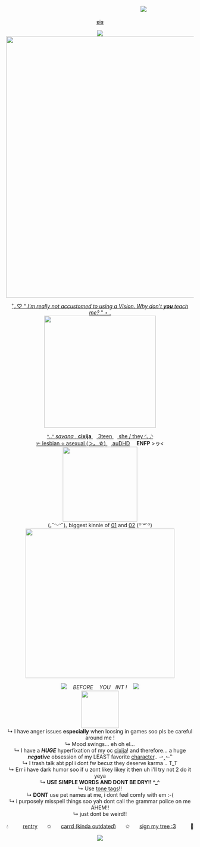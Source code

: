 ㅤㅤㅤㅤㅤㅤㅤㅤㅤㅤㅤㅤㅤㅤㅤㅤㅤㅤㅤㅤㅤㅤㅤㅤㅤㅤㅤㅤ![](https://komarev.com/ghpvc/?username=iisavzxie&color=4766d6)
<p align="center">
<a href="https://github.com/samirusuki">ʚïɞ
<p align="center">
<img src="https://github.com/user-attachments/assets/cfe5a7a1-2e65-4719-ac0f-088df2130916">

<img src="https://github.com/user-attachments/assets/be6cae86-ebd0-4265-aab7-746ce018e9f3" width=700>
<p align="center">
˚◞ ♡ " <i>I'm really not accustomed to using a Vision. Why don't <b>you</b> teach me?</i> " ⋆ .
<br> <img src="https://files.catbox.moe/liwzm8.png" width=300>
<p align="center">
ᐢ..ᐢ <i>savana</i> , <b>cixija</b> <img src="https://i.postimg.cc/NyK9y9Vf/b105.gif" width=10> 3teen <img src="https://files.catbox.moe/1u0r0g.gif" width=10> she / they ◜◡◝
<br> ✃ lesbian ⟡ asexual (＞。☆) <img src="https://files.catbox.moe/7fwoh6.gif" width=10> <a href="https://en.wikipedia.org/wiki/Autism">au</a><a href="https://en.wikipedia.org/wiki/Attention_deficit_hyperactivity_disorder">DHD</a> <img src="https://files.catbox.moe/a12rm9.gif" width=10> <b>ENFP</b> >ヮ<
<br> <img src="https://files.catbox.moe/tofh6d.png" width=200>
<br> (꜆˶ᵔᵕᵔ˶)꜆ biggest kinnie of <a href=https://genshin-impact.fandom.com/wiki/Furina>01</a> and <a href="https://genshin-impact.fandom.com/wiki/Hu_Tao">02</a> (꒪˙꒳˙꒪)
<br> <img src="https://64.media.tumblr.com/23442ce98e6ae3a39e10d30b2bc381d9/2323f0817bbce1f4-96/s1280x1920/9453dfb5263e44d59f2f9283618d2802325eb3c5.pnj" width=400>
<p align="center">
<img src="https://i.postimg.cc/PPn4KyhD/8-B74-C5-EC-2-F1-E-4-D5-F-9487-0976-BE9-D1-DD5.gif">ㅤ <i>BEFORE ㅤYOUㅤINT !</i>  ㅤ<img src="https://i.postimg.cc/ZWVxbhNP/D00-DBF85-666-B-4815-A380-79-B9-EB09-B41-A.gif">
<br> <img src="https://files.catbox.moe/lymq7p.png" width=100>
<br> ↳ I have anger issues <b>especially</b> when loosing in games soo pls be careful around me !
<br> ↳ Mood swings... eh oh el...
<br> ↳ I have a <b><i>HUGE</i></b> hyperfixation of my oc <a href="https://toyhou.se/24151042.cixija">cixija</a>! and therefore... a huge <b><i>negative</i></b> obsession of my LEAST favorite <a href="https://genshin-impact.fandom.com/wiki/Scaramouche">character</a>.. ⇀‸↼‶
<br> ↳ I trash talk abt ppl i dont fw becuz they deserve karma .. T_T
<br> ↳ Err i have dark humor soo if u zont likey likey it then uh i'll try not 2 do it yeya
<br> ↳ <b>USE SIMPLE WORDS AND DONT BE DRY!! ^_^</b>
<br> ↳ Use <a href="https://toneindicators.carrd.co/#">tone tags</a>!!
<br> ↳ <b>DONT</b> use pet names at me, i dont feel comfy with em :-(
<br> ↳ i purposely misspell things soo yah dont call the grammar police on me AHEM!!
<br> ↳ just dont be weird!!
<p align="center">
💧ㅤㅤㅤ<a href="https://rentry.co/savshome">rentry</a>ㅤㅤ✩ㅤㅤ<a href="https://iisqvzxie.carrd.co">carrd (kinda outdated)</a>ㅤㅤ✩ㅤㅤ<a href="https://colormytree.me/2024/01JEV8F1NY53THHKN3Q3592HN0">sign my tree :3</a>ㅤㅤㅤ🌊
<p align="center">
<img src="https://files.catbox.moe/n1dt2k.png">
